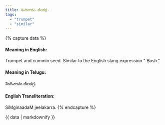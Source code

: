 ```yaml
---
title: శింగినాదం జీలకర్ర.
tags:
  - "trumpet"
  - "similar"
---
```


{% capture data %}
#### Meaning in English:
Trumpet and cummin seed.
Similar to the English slang expression " Bosh."

#### Meaning in Telugu:
శింగినాదం జీలకర్ర.

#### English Transliteration:
SiMginaadaM jeelakarra.
{% endcapture %}

<div class="notice">{{ data | markdownify }}</div>

